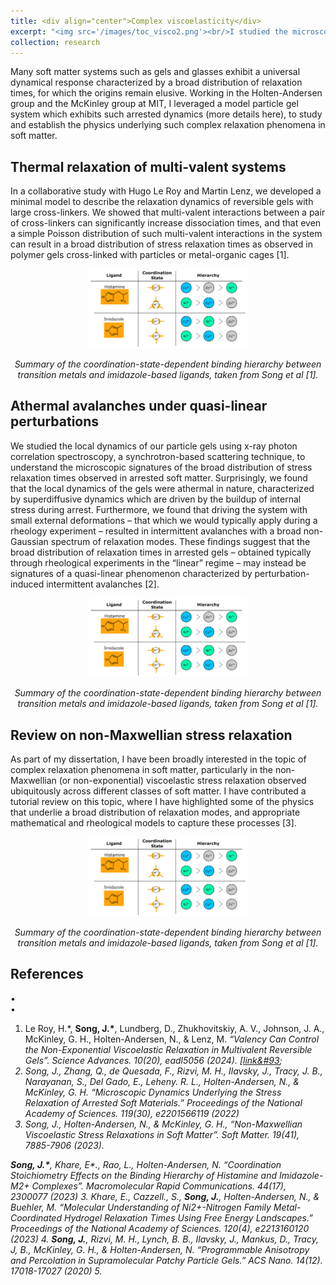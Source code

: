 ```yaml
---
title: <div align="center">Complex viscoelasticity</div>
excerpt: "<img src='/images/toc_visco2.png'><br/>I studied the microscopic origins of non-Maxwellian viscoelastic stress relaxations in soft materials."
collection: research
---
```


Many soft matter systems such as gels and glasses exhibit a universal dynamical response characterized by a broad distribution of relaxation times, for which the origins remain elusive. Working in the Holten-Andersen group and the McKinley group at MIT, I leveraged a model particle gel system which exhibits such arrested dynamics (more details here), to study and establish the physics underlying such complex relaxation phenomena in soft matter. 

Thermal relaxation of multi-valent systems
------
In a collaborative study with Hugo Le Roy and Martin Lenz, we developed a minimal model to describe the relaxation dynamics of reversible gels with large cross-linkers. We showed that multi-valent interactions between a pair of cross-linkers can significantly increase dissociation times, and that even a simple Poisson distribution of such multi-valent interactions in the system can result in a broad distribution of stress relaxation times as observed in polymer gels cross-linked with particles or metal-organic cages [1].

<img src='/images/Histamine.png' width="50%" style="display: block; margin: 0 auto;"><br/><em style="text-align: center; display: inline-block; width: 100%;">Summary of the coordination-state-dependent binding hierarchy between transition metals and imidazole-based ligands, taken from Song et al [1].</em>

Athermal avalanches under quasi-linear perturbations
------
We studied the local dynamics of our particle gels using x-ray photon correlation spectroscopy, a synchrotron-based scattering technique, to understand the microscopic signatures of the broad distribution of stress relaxation times observed in arrested soft matter. Surprisingly, we found that the local dynamics of the gels were athermal in nature, characterized by superdiffusive dynamics which are driven by the buildup of internal stress during arrest. Furthermore, we found that driving the system with small external deformations – that which we would typically apply during a rheology experiment – resulted in intermittent avalanches with a broad non-Gaussian spectrum of relaxation modes. These findings suggest that the broad distribution of relaxation times in arrested gels – obtained typically through rheological experiments in the “linear” regime – may instead be signatures of a quasi-linear phenomenon characterized by perturbation-induced intermittent avalanches [2].

<img src='/images/Histamine.png' width="50%" style="display: block; margin: 0 auto;"><br/><em style="text-align: center; display: inline-block; width: 100%;">Summary of the coordination-state-dependent binding hierarchy between transition metals and imidazole-based ligands, taken from Song et al [1].</em>

Review on non-Maxwellian stress relaxation
------
As part of my dissertation, I have been broadly interested in the topic of complex relaxation phenomena in soft matter, particularly in the non-Maxwellian (or non-exponential) viscoelastic stress relaxation observed ubiquitously across different classes of soft matter. I have contributed a tutorial review on this topic, where I have highlighted some of the physics that underlie a broad distribution of relaxation modes, and appropriate mathematical and rheological models to capture these processes [3].

<img src='/images/Histamine.png' width="50%" style="display: block; margin: 0 auto;"><br/><em style="text-align: center; display: inline-block; width: 100%;">Summary of the coordination-state-dependent binding hierarchy between transition metals and imidazole-based ligands, taken from Song et al [1].</em>

References
------
•	
•	

1. Le Roy, H.&#42;, <b>Song, J.&#42;</b>, Lundberg, D., Zhukhovitskiy, A. V., Johnson, J. A., McKinley, G. H., Holten-Andersen, N., & Lenz, M. <em>“Valency Can Control the Non-Exponential Viscoelastic Relaxation in Multivalent Reversible Gels”. <em>Science Advances</em>. 10(20), eadl5056 (2024). [&#91;link&#93](https://www.science.org/doi/10.1126/sciadv.adl5056);
2. Song, J., Zhang, Q., de Quesada, F., Rizvi, M. H., Ilavsky, J., Tracy, J. B., Narayanan, S., Del Gado, E., Leheny. R. L., Holten-Andersen, N., & McKinley, G. H. <em>“Microscopic Dynamics Underlying the Stress Relaxation of Arrested Soft Materials.” Proceedings of the National Academy of Sciences</em>. 119(30), e2201566119 (2022)
3. Song, J., Holten-Andersen, N., & McKinley, G. H., “Non-Maxwellian Viscoelastic Stress Relaxations in Soft Matter”. <em>Soft Matter</em>. 19(41), 7885-7906 (2023). 

<b>Song, J.&#42;</b>, Khare, E&#42;., Rao, L., Holten-Andersen, N. “Coordination Stoichiometry Effects on the Binding Hierarchy of Histamine and Imidazole-M2+ Complexes”. <em>Macromolecular Rapid Communications</em>. 44(17), 2300077 (2023)
3. Khare, E., Cazzell., S., <b>Song, J.</b>, Holten-Andersen, N., & Buehler, M. “Molecular Understanding of Ni2+-Nitrogen Family Metal-Coordinated Hydrogel Relaxation Times Using Free Energy Landscapes.” <em>Proceedings of the National Academy of Sciences</em>. 120(4), e2213160120 (2023)
4. <b>Song, J.</b>, Rizvi, M. H., Lynch, B. B., Ilavsky, J., Mankus, D., Tracy, J, B., McKinley, G. H., & Holten-Andersen, N. “Programmable Anisotropy and Percolation in Supramolecular Patchy Particle Gels.” <em>ACS Nano</em>. 14(12). 17018-17027 (2020)
5. 


